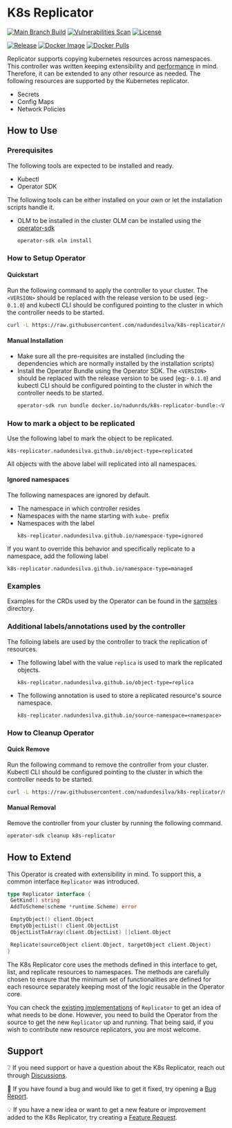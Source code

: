 # K8s Replicator

[![Main Branch Build](https://github.com/nadundesilva/k8s-replicator/actions/workflows/branch-build.yaml/badge.svg)](https://github.com/nadundesilva/k8s-replicator/actions/workflows/branch-build.yaml)
[![Vulnerabilities Scan](https://github.com/nadundesilva/k8s-replicator/actions/workflows/vulnerabilities-scan.yaml/badge.svg)](https://github.com/nadundesilva/k8s-replicator/actions/workflows/vulnerabilities-scan.yaml)
[![License](https://img.shields.io/badge/License-Apache_2.0-blue.svg)](https://opensource.org/licenses/Apache-2.0)

[![Release](https://img.shields.io/github/release/nadundesilva/k8s-replicator.svg?style=flat-square)](https://github.com/nadundesilva/k8s-replicator/releases/latest)
[![Docker Image](https://img.shields.io/docker/image-size/nadunrds/k8s-replicator/latest?style=flat-square)](https://hub.docker.com/r/nadunrds/k8s-replicator)
[![Docker Pulls](https://img.shields.io/docker/pulls/nadunrds/k8s-replicator?style=flat-square)](https://hub.docker.com/r/nadunrds/k8s-replicator)

Replicator supports copying kubernetes resources across namespaces. This controller was written keeping extensibility and [performance](./BENCHMARK.md) in mind. Therefore, it can be extended to any other resource as needed. The following resources are supported by the Kubernetes replicator.

* Secrets
* Config Maps
* Network Policies

## How to Use

### Prerequisites

The following tools are expected to be installed and ready.
- Kubectl
- Operator SDK

The following tools can be either installed on your own or let the installation scripts handle it.
- OLM to be installed in the cluster
  OLM can be installed using the [operator-sdk](https://sdk.operatorframework.io/docs/installation/)
  ```bash
  operator-sdk olm install
  ```

### How to Setup Operator

#### Quickstart

Run the following command to apply the controller to your cluster. The `<VERSION>` should be replaced with the release version
to be used (eg:- `0.1.0`) and kubectl CLI should be configured pointing to the cluster in which the controller needs to be started.

```bash
curl -L https://raw.githubusercontent.com/nadundesilva/k8s-replicator/main/installers/install.sh | bash -s <VERSION>
```

#### Manual Installation

* Make sure all the pre-requisites are installed (including the dependencies which are normally installed by the installation scripts)
* Install the Operator Bundle using the Operator SDK. The `<VERSION>` should be replaced with the release version
  to be used (eg:- `0.1.0`) and kubectl CLI should be configured pointing to the cluster in which the controller needs to be started.
  ```bash
  operator-sdk run bundle docker.io/nadunrds/k8s-replicator-bundle:<VERSION>
  ```

### How to mark a object to be replicated

Use the following label to mark the object to be replicated.

```properties
k8s-replicator.nadundesilva.github.io/object-type=replicated
```

All objects with the above label will replicated into all namespaces.

#### Ignored namespaces

The following namespaces are ignored by default.

* The namespace in which controller resides
* Namespaces with the name starting with `kube-` prefix
* Namespaces with the label
  ```properties
  k8s-replicator.nadundesilva.github.io/namespace-type=ignored
  ```

If you want to override this behavior and specifically replicate to a namespace, add the following label

```properties
k8s-replicator.nadundesilva.github.io/namespace-type=managed
```

### Examples

Examples for the CRDs used by the Operator can be found in the [samples](./config/samples) directory.

### Additional labels/annotations used by the controller

The folloing labels are used by the controller to track the replication of resources.

* The following label with the value `replica` is used to mark the replicated objects.
  ```properties
  k8s-replicator.nadundesilva.github.io/object-type=replica
  ```
* The following annotation is used to store a replicated resource's source namespace.
  ```properties
  k8s-replicator.nadundesilva.github.io/source-namespace=<namespace>
  ```

### How to Cleanup Operator

#### Quick Remove

Run the following command to remove the controller from your cluster. Kubectl CLI should be configured pointing to the cluster in which the controller needs to be started.

```bash
curl -L https://raw.githubusercontent.com/nadundesilva/k8s-replicator/main/installers/uninstall.sh | bash -s
```

#### Manual Removal

Remove the controller from your cluster by running the following command.

```bash
operator-sdk cleanup k8s-replicator
```

## How to Extend

This Operator is created with extensibility in mind. To support this, a common interface `Replicator` was introduced.

```go
type Replicator interface {
 GetKind() string
 AddToScheme(scheme *runtime.Scheme) error

 EmptyObject() client.Object
 EmptyObjectList() client.ObjectList
 ObjectListToArray(client.ObjectList) []client.Object

 Replicate(sourceObject client.Object, targetObject client.Object)
}
```

The K8s Replicator core uses the methods defined in this interface to get, list, and replicate resources to namespaces. The methods are carefully chosen to ensure that the minimum set of functionalities are defined for each resource separately keeping most of the logic reusable in the Operator core.

You can check the [existing implementations](./controllers/replication/) of `Replicator` to get an idea of what needs to be done. However, you need to build the Operator from the source to get the new `Replicator` up and running. That being said, if you wish to contribute new resource replicators, you are most welcome.

## Support

:grey_question: If you need support or have a question about the K8s Replicator, reach out through [Discussions](https://github.com/nadundesilva/k8s-replicator/discussions).

:bug: If you have found a bug and would like to get it fixed, try opening a [Bug Report](https://github.com/nadundesilva/k8s-replicator/issues/new?labels=Type%2FBug&template=bug-report.md).

:bulb: If you have a new idea or want to get a new feature or improvement added to the K8s Replicator, try creating a [Feature Request](https://github.com/nadundesilva/k8s-replicator/issues/new?labels=Type%2FFeature&template=feature-request.md).
